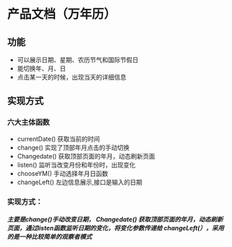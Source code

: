 # 产品文档（万年历）
## 功能
* 可以展示日期、星期、农历节气和国际节假日
* 能切换年、月、日
* 点击某一天的时候，出现当天的详细信息

## 实现方式
### 六大主体函数
* currentDate() 获取当前的时间
* change() 实现了顶部年月点击的手动切换
* Changedate() 获取顶部页面的年月，动态刷新页面
* listen() 监听当改变月份和年份时，出现变化
* chooseYM() 手动选择年月日函数
* changeLeft() 左边信息展示,接口是输入的日期

### 实现方式：
##### 主要是change()手动改变日期， Changedate() 获取顶部页面的年月，动态刷新页面，通过listen函数监听日期的变化，将变化参数传递给 changeLeft(），采用的是一种比较简单的观察者模式